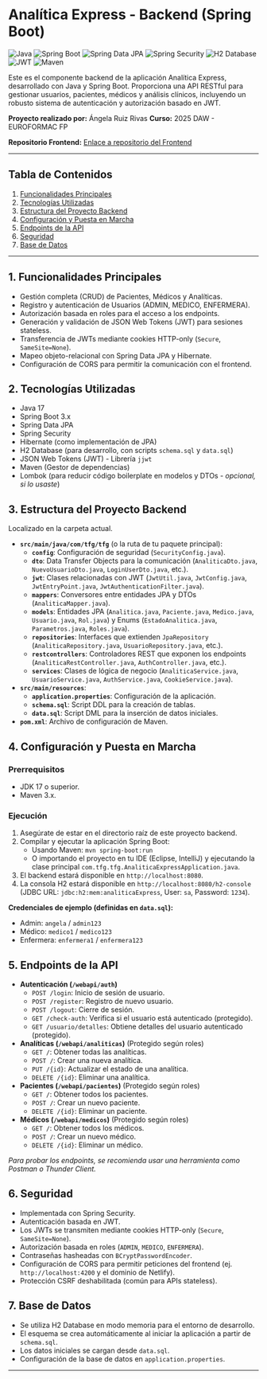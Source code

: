 # Analítica Express - Backend (Spring Boot)

![Java](https://img.shields.io/badge/Java-17-blue.svg)
![Spring Boot](https://img.shields.io/badge/Spring%20Boot-3.X-brightgreen.svg)
![Spring Data JPA](https://img.shields.io/badge/Spring%20Data%20JPA-green.svg)
![Spring Security](https://img.shields.io/badge/Spring%20Security-brightgreen.svg)
![H2 Database](https://img.shields.io/badge/H2%20Database-orange.svg)
![JWT](https://img.shields.io/badge/Auth-JWT-yellowgreen.svg)
![Maven](https://img.shields.io/badge/Maven-red.svg)

Este es el componente backend de la aplicación Analítica Express, desarrollado con Java y Spring Boot. Proporciona una API RESTful para gestionar usuarios, pacientes, médicos y análisis clínicos, incluyendo un robusto sistema de autenticación y autorización basado en JWT.

**Proyecto realizado por:** Ángela Ruiz Rivas
**Curso:** 2025 DAW - EUROFORMAC FP

**Repositorio Frontend:** [Enlace a repositorio del Frontend]([https://github.com/tu-usuario/analitica-express/tree/main/analitica-express-frontend](https://github.com/Anpidev/AnaliticaExpress)) 


---

## Tabla de Contenidos

1.  [Funcionalidades Principales](#funcionalidades-principales)
2.  [Tecnologías Utilizadas](#tecnologías-utilizadas)
3.  [Estructura del Proyecto Backend](#estructura-del-proyecto-backend)
4.  [Configuración y Puesta en Marcha](#configuración-y-puesta-en-marcha)
5.  [Endpoints de la API](#endpoints-de-la-api)
6.  [Seguridad](#seguridad)
7.  [Base de Datos](#base-de-datos)

---

## 1. Funcionalidades Principales

*   Gestión completa (CRUD) de Pacientes, Médicos y Analíticas.
*   Registro y autenticación de Usuarios (ADMIN, MEDICO, ENFERMERA).
*   Autorización basada en roles para el acceso a los endpoints.
*   Generación y validación de JSON Web Tokens (JWT) para sesiones stateless.
*   Transferencia de JWTs mediante cookies HTTP-only (`Secure`, `SameSite=None`).
*   Mapeo objeto-relacional con Spring Data JPA y Hibernate.
*   Configuración de CORS para permitir la comunicación con el frontend.

## 2. Tecnologías Utilizadas

*   Java 17
*   Spring Boot 3.x
*   Spring Data JPA
*   Spring Security
*   Hibernate (como implementación de JPA)
*   H2 Database (para desarrollo, con scripts `schema.sql` y `data.sql`)
*   JSON Web Tokens (JWT) - Librería `jjwt`
*   Maven (Gestor de dependencias)
*   Lombok (para reducir código boilerplate en modelos y DTOs - *opcional, si lo usaste*)

## 3. Estructura del Proyecto Backend

Localizado en la carpeta actual.

*   **`src/main/java/com/tfg/tfg`** (o la ruta de tu paquete principal):
    *   **`config`**: Configuración de seguridad (`SecurityConfig.java`).
    *   **`dto`**: Data Transfer Objects para la comunicación (`AnaliticaDto.java`, `NuevoUsuarioDto.java`, `LoginUserDto.java`, etc.).
    *   **`jwt`**: Clases relacionadas con JWT (`JwtUtil.java`, `JwtConfig.java`, `JwtEntryPoint.java`, `JwtAuthenticationFilter.java`).
    *   **`mappers`**: Conversores entre entidades JPA y DTOs (`AnaliticaMapper.java`).
    *   **`models`**: Entidades JPA (`Analitica.java`, `Paciente.java`, `Medico.java`, `Usuario.java`, `Rol.java`) y Enums (`EstadoAnalitica.java`, `Parametros.java`, `Roles.java`).
    *   **`repositories`**: Interfaces que extienden `JpaRepository` (`AnaliticaRepository.java`, `UsuarioRepository.java`, etc.).
    *   **`restcontrollers`**: Controladores REST que exponen los endpoints (`AnaliticaRestController.java`, `AuthController.java`, etc.).
    *   **`services`**: Clases de lógica de negocio (`AnaliticaService.java`, `UsuarioService.java`, `AuthService.java`, `CookieService.java`).
*   **`src/main/resources`**:
    *   **`application.properties`**: Configuración de la aplicación.
    *   **`schema.sql`**: Script DDL para la creación de tablas.
    *   **`data.sql`**: Script DML para la inserción de datos iniciales.
*   **`pom.xml`**: Archivo de configuración de Maven.

## 4. Configuración y Puesta en Marcha

### Prerrequisitos

*   JDK 17 o superior.
*   Maven 3.x.

### Ejecución

1.  Asegúrate de estar en el directorio raíz de este proyecto backend.
2.  Compilar y ejecutar la aplicación Spring Boot:
    *   Usando Maven: `mvn spring-boot:run`
    *   O importando el proyecto en tu IDE (Eclipse, IntelliJ) y ejecutando la clase principal `com.tfg.tfg.AnaliticaExpressApplication.java`.
3.  El backend estará disponible en `http://localhost:8080`.
4.  La consola H2 estará disponible en `http://localhost:8080/h2-console` (JDBC URL: `jdbc:h2:mem:analiticaExpress`, User: `sa`, Password: `1234`).

**Credenciales de ejemplo (definidas en `data.sql`):**
*   Admin: `angela` / `admin123`
*   Médico: `medico1` / `medico123`
*   Enfermera: `enfermera1` / `enfermera123`

## 5. Endpoints de la API

*   **Autenticación (`/webapi/auth`)**
    *   `POST /login`: Inicio de sesión de usuario.
    *   `POST /register`: Registro de nuevo usuario.
    *   `POST /logout`: Cierre de sesión.
    *   `GET /check-auth`: Verifica si el usuario está autenticado (protegido).
    *   `GET /usuario/detalles`: Obtiene detalles del usuario autenticado (protegido).
*   **Analíticas (`/webapi/analiticas`)** (Protegido según roles)
    *   `GET /`: Obtener todas las analíticas.
    *   `POST /`: Crear una nueva analítica.
    *   `PUT /{id}`: Actualizar el estado de una analítica.
    *   `DELETE /{id}`: Eliminar una analítica.
*   **Pacientes (`/webapi/pacientes`)** (Protegido según roles)
    *   `GET /`: Obtener todos los pacientes.
    *   `POST /`: Crear un nuevo paciente.
    *   `DELETE /{id}`: Eliminar un paciente.
*   **Médicos (`/webapi/medicos`)** (Protegido según roles)
    *   `GET /`: Obtener todos los médicos.
    *   `POST /`: Crear un nuevo médico.
    *   `DELETE /{id}`: Eliminar un médico.

_Para probar los endpoints, se recomienda usar una herramienta como Postman o Thunder Client._

## 6. Seguridad

*   Implementada con Spring Security.
*   Autenticación basada en JWT.
*   Los JWTs se transmiten mediante cookies HTTP-only (`Secure`, `SameSite=None`).
*   Autorización basada en roles (`ADMIN`, `MEDICO`, `ENFERMERA`).
*   Contraseñas hasheadas con `BCryptPasswordEncoder`.
*   Configuración de CORS para permitir peticiones del frontend (ej. `http://localhost:4200` y el dominio de Netlify).
*   Protección CSRF deshabilitada (común para APIs stateless).

## 7. Base de Datos

*   Se utiliza H2 Database en modo memoria para el entorno de desarrollo.
*   El esquema se crea automáticamente al iniciar la aplicación a partir de `schema.sql`.
*   Los datos iniciales se cargan desde `data.sql`.
*   Configuración de la base de datos en `application.properties`.

---
